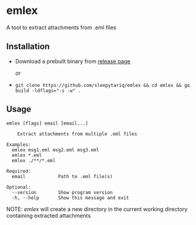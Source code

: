 # emlex

A tool to extract attachments from .eml files

## Installation

- Download a prebuilt binary from [release page](https://github.com/sleepytariq/emlex/releases/latest)

  _or_
- `git clone https://github.com/sleepytariq/emlex && cd emlex && go build -ldflags="-s -w" .`

## Usage

```console
emlex [flags] email [email...]
	
    Extract attachments from multiple .eml files

Examples:
  emlex msg1.eml msg2.eml msg3.eml
  emlex *.eml
  emlex ./**/*.eml
	
Required:
  email            Path to .eml file(s)
	
Optional:
  --version        Show program version
  -h, --help       Show this message and exit
```

NOTE: *emlex* will create a new directory in the current working directory containing extracted attachments
